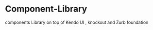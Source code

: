 Component-Library
=================

components Library on top of Kendo UI , knockout and Zurb foundation
